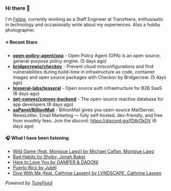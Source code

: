 ### Hi there 👋

I'm [Felipe](https://felipevm.com), currently working as a Staff Engineer at Transfeera, enthusiastic in technology and occasionally write about my experiences. Also a hobby photographer.

#### ⭐ Recent Stars
- **[open-policy-agent/opa](https://github.com/open-policy-agent/opa)** - Open Policy Agent (OPA) is an open source, general-purpose policy engine. (5 days ago)
- **[bridgecrewio/checkov](https://github.com/bridgecrewio/checkov)** - Prevent cloud misconfigurations and find vulnerabilities during build-time in infrastructure as code, container images and open source packages with Checkov by Bridgecrew. (5 days ago)
- **[tesseral-labs/tesseral](https://github.com/tesseral-labs/tesseral)** - Open source auth infrastructure for B2B SaaS (6 days ago)
- **[get-convex/convex-backend](https://github.com/get-convex/convex-backend)** - The open-source reactive database for app developers (6 days ago)
- **[aaPanel/BillionMail](https://github.com/aaPanel/BillionMail)** - BillionMail gives you open-source MailServer, NewsLetter,  Email Marketing — fully self-hosted, dev-friendly, and free from monthly fees. Join the discord: https://discord.gg/fD6rDkDV (6 days ago)

#### 🎧 What I have been listening
- [Wild Game (feat. Monique Lawz) by Michael Calfan, Monique Lawz](https://open.spotify.com/track/0OblbHqdzBaTNHxkRuWBDN)
- [Bad Habits by Shoby, Jonah Baker](https://open.spotify.com/track/06vwC6P13pARmkdDrJG3EX)
- [Here to Love You by GAMPER &amp; DADONI](https://open.spotify.com/track/6esLMv3uuSmQ1nw2wQnqgA)
- [Puerto Rico by Jubël](https://open.spotify.com/track/7xhB4TAm5a4X0w9MgTaP2w)
- [Dive With Me (feat. Cathrine Lassen) by LVNDSCAPE, Cathrine Lassen](https://open.spotify.com/track/2DLqygtisuvhIUeV3aKJSe)

_Powered by [TuneFeed](https://tunefeed.app?ref=github.com)_

